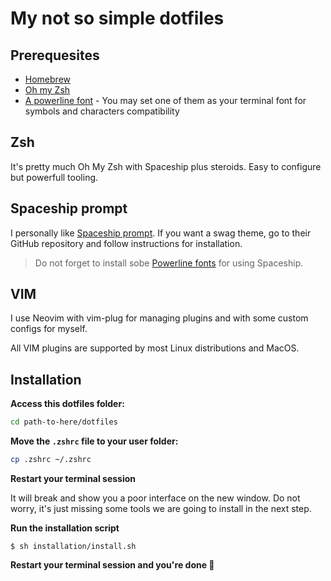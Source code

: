 # My not so simple dotfiles

## Prerequesites

 - [Homebrew](https://brew.sh)
 - [Oh my Zsh](https://ohmyz.sh/#install)
 - [A powerline font](https://github.com/powerline/fonts) - You may set one of them as your terminal font for symbols and characters compatibility

## Zsh

It's pretty much Oh My Zsh with Spaceship plus steroids. Easy to configure but powerfull tooling.

## Spaceship prompt

I personally like [Spaceship prompt](https://github.com/denysdovhan/spaceship-prompt). If you want a swag theme, go to their GitHub repository and follow instructions for installation.

> Do not forget to install sobe [Powerline fonts](https://github.com/powerline/fonts) for using Spaceship.

## VIM

I use Neovim with vim-plug for managing plugins and with some custom configs for myself.

All VIM plugins are supported by most Linux distributions and MacOS.

## Installation

**Access this dotfiles folder:**

```sh
cd path-to-here/dotfiles
```

**Move the `.zshrc` file to your user folder:**

```sh
cp .zshrc ~/.zshrc
```

**Restart your terminal session**

It will break and show you a poor interface on the new window. Do not worry, it's just missing some tools we are going to install in the next step.

**Run the installation script**

```
$ sh installation/install.sh
```

**Restart your terminal session and you're done 🎉**

